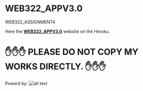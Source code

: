 # WEB322_APPV3.0
WEB322_ASSIGNMENT4

Here the **[WEB322_APPV3.0](https://cryptic-waters-33866.herokuapp.com/)** website on the Heroku.

 # :hand::hand::hand: PLEASE DO NOT COPY MY WORKS DIRECTLY. :hand::hand::hand:

Powerd by: 
![alt text](https://upload.wikimedia.org/wikipedia/commons/thumb/d/d9/Node.js_logo.svg/1200px-Node.js_logo.svg.png "Logo Title Text 1")
